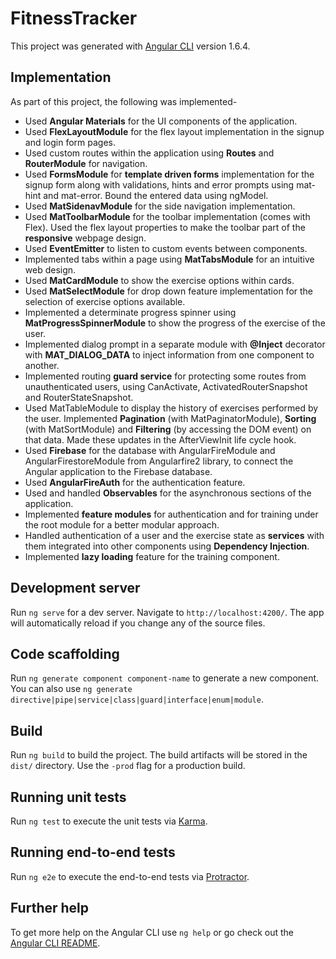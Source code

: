 # FitnessTracker

This project was generated with [Angular CLI](https://github.com/angular/angular-cli) version 1.6.4.

## Implementation
As part of this project, the following was implemented-
* Used **Angular Materials** for the UI components of the application.
* Used **FlexLayoutModule** for the flex layout implementation in the signup and login form pages.
* Used custom routes within the application using **Routes** and **RouterModule** for navigation.
* Used **FormsModule** for **template driven forms** implementation for the signup form along with validations, hints and error prompts using mat-hint and mat-error. Bound the entered data using ngModel.
* Used **MatSidenavModule** for the side navigation implementation.
* Used **MatToolbarModule** for the toolbar implementation (comes with Flex). Used the flex layout properties to make the toolbar part of the **responsive** webpage design.
* Used **EventEmitter** to listen to custom events between components.
* Implemented tabs within a page using **MatTabsModule** for an intuitive web design.
* Used **MatCardModule** to show the exercise options within cards.
* Used **MatSelectModule** for drop down feature implementation for the selection of exercise options available.
* Implemented a determinate progress spinner using **MatProgressSpinnerModule** to show the progress of the exercise of the user.
* Implemented dialog prompt in a separate module with **@Inject** decorator with **MAT_DIALOG_DATA** to inject information from one component to another.
* Implemented routing **guard service** for protecting some routes from unauthenticated users, using CanActivate, ActivatedRouterSnapshot and RouterStateSnapshot.
* Used MatTableModule to display the history of exercises performed by the user. Implemented **Pagination** (with MatPaginatorModule), **Sorting** (with MatSortModule) and **Filtering** (by accessing the DOM event) on that data. Made these updates in the AfterViewInit life cycle hook.
* Used **Firebase** for the database with AngularFireModule and AngularFirestoreModule from Angularfire2 library, to connect the Angular application to the Firebase database.
* Used **AngularFireAuth** for the authentication feature.
* Used and handled **Observables** for the asynchronous sections of the application.
* Implemented **feature modules** for authentication and for training under the root module for a better modular approach.
* Handled authentication of a user and the exercise state as **services** with them integrated into other components using **Dependency Injection**.
* Implemented **lazy loading** feature for the training component.

## Development server

Run `ng serve` for a dev server. Navigate to `http://localhost:4200/`. The app will automatically reload if you change any of the source files.

## Code scaffolding

Run `ng generate component component-name` to generate a new component. You can also use `ng generate directive|pipe|service|class|guard|interface|enum|module`.

## Build

Run `ng build` to build the project. The build artifacts will be stored in the `dist/` directory. Use the `-prod` flag for a production build.

## Running unit tests

Run `ng test` to execute the unit tests via [Karma](https://karma-runner.github.io).

## Running end-to-end tests

Run `ng e2e` to execute the end-to-end tests via [Protractor](http://www.protractortest.org/).

## Further help

To get more help on the Angular CLI use `ng help` or go check out the [Angular CLI README](https://github.com/angular/angular-cli/blob/master/README.md).
